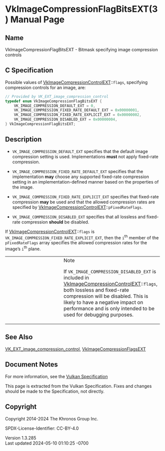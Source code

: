 # VkImageCompressionFlagBitsEXT(3) Manual Page

## Name

VkImageCompressionFlagBitsEXT - Bitmask specifying image compression
controls



## <a href="#_c_specification" class="anchor"></a>C Specification

Possible values of
[VkImageCompressionControlEXT](https://registry.khronos.org/vulkan/specs/1.3-extensions/man/html/VkImageCompressionControlEXT.html)::`flags`,
specifying compression controls for an image, are:

``` c
// Provided by VK_EXT_image_compression_control
typedef enum VkImageCompressionFlagBitsEXT {
    VK_IMAGE_COMPRESSION_DEFAULT_EXT = 0,
    VK_IMAGE_COMPRESSION_FIXED_RATE_DEFAULT_EXT = 0x00000001,
    VK_IMAGE_COMPRESSION_FIXED_RATE_EXPLICIT_EXT = 0x00000002,
    VK_IMAGE_COMPRESSION_DISABLED_EXT = 0x00000004,
} VkImageCompressionFlagBitsEXT;
```

## <a href="#_description" class="anchor"></a>Description

- `VK_IMAGE_COMPRESSION_DEFAULT_EXT` specifies that the default image
  compression setting is used. Implementations **must** not apply
  fixed-rate compression.

- `VK_IMAGE_COMPRESSION_FIXED_RATE_DEFAULT_EXT` specifies that the
  implementation **may** choose any supported fixed-rate compression
  setting in an implementation-defined manner based on the properties of
  the image.

- `VK_IMAGE_COMPRESSION_FIXED_RATE_EXPLICIT_EXT` specifies that
  fixed-rate compression **may** be used and that the allowed
  compression rates are specified by
  [VkImageCompressionControlEXT](https://registry.khronos.org/vulkan/specs/1.3-extensions/man/html/VkImageCompressionControlEXT.html)::`pFixedRateFlags`.

- `VK_IMAGE_COMPRESSION_DISABLED_EXT` specifies that all lossless and
  fixed-rate compression **should** be disabled.

If
[VkImageCompressionControlEXT](https://registry.khronos.org/vulkan/specs/1.3-extensions/man/html/VkImageCompressionControlEXT.html)::`flags`
is `VK_IMAGE_COMPRESSION_FIXED_RATE_EXPLICIT_EXT`, then the
`i`<sup>th</sup> member of the `pFixedRateFlags` array specifies the
allowed compression rates for the image’s `i`<sup>th</sup> plane.

<table>
<colgroup>
<col style="width: 50%" />
<col style="width: 50%" />
</colgroup>
<tbody>
<tr class="odd">
<td class="icon"><em></em></td>
<td class="content">Note
<p>If <code>VK_IMAGE_COMPRESSION_DISABLED_EXT</code> is included in <a
href="https://registry.khronos.org/vulkan/specs/1.3-extensions/man/html/VkImageCompressionControlEXT.html">VkImageCompressionControlEXT</a>::<code>flags</code>,
both lossless and fixed-rate compression will be disabled. This is
likely to have a negative impact on performance and is only intended to
be used for debugging purposes.</p></td>
</tr>
</tbody>
</table>

## <a href="#_see_also" class="anchor"></a>See Also

[VK_EXT_image_compression_control](https://registry.khronos.org/vulkan/specs/1.3-extensions/man/html/VK_EXT_image_compression_control.html),
[VkImageCompressionFlagsEXT](https://registry.khronos.org/vulkan/specs/1.3-extensions/man/html/VkImageCompressionFlagsEXT.html)

## <a href="#_document_notes" class="anchor"></a>Document Notes

For more information, see the <a
href="https://registry.khronos.org/vulkan/specs/1.3-extensions/html/vkspec.html#VkImageCompressionFlagBitsEXT"
target="_blank" rel="noopener">Vulkan Specification</a>

This page is extracted from the Vulkan Specification. Fixes and changes
should be made to the Specification, not directly.

## <a href="#_copyright" class="anchor"></a>Copyright

Copyright 2014-2024 The Khronos Group Inc.

SPDX-License-Identifier: CC-BY-4.0

Version 1.3.285  
Last updated 2024-05-10 01:10:25 -0700
